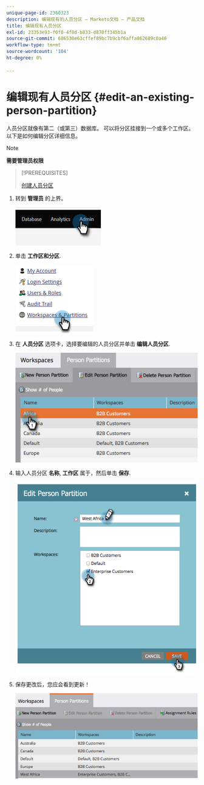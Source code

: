 ```yaml
---
unique-page-id: 2360323
description: 编辑现有的人员分区 — Marketo文档 — 产品文档
title: 编辑现有人员分区
exl-id: 23353e93-f0f0-4f0d-b833-d870ff345b1a
source-git-commit: 686530e63cffef89bc7b9cbf6affa862689c0a46
workflow-type: tm+mt
source-wordcount: '104'
ht-degree: 0%

---
```


# 编辑现有人员分区 {#edit-an-existing-person-partition}

人员分区就像有第二（或第三）数据库。 可以将分区挂接到一个或多个工作区。 以下是如何编辑分区详细信息。

>[!NOTE]
>
>**需要管理员权限**

>[!PREREQUISITES]
>
>[创建人员分区](/help/marketo/product-docs/administration/workspaces-and-person-partitions/create-a-person-partition.md)

1. 转到 **管理员** 的上界。

   ![](assets/edit-an-existing-person-partition-1.png)

1. 单击 **工作区和分区**.

   ![](assets/edit-an-existing-person-partition-2.png)

1. 在 **人员分区** 选项卡，选择要编辑的人员分区并单击 **编辑人员分区**.

   ![](assets/edit-an-existing-person-partition-3.png)

1. 输入人员分区 **名称**, **工作区** 属于，然后单击 **保存**.

   ![](assets/edit-an-existing-person-partition-4.png)

1. 保存更改后，您应会看到更新！

   ![](assets/edit-an-existing-person-partition-5.png)
